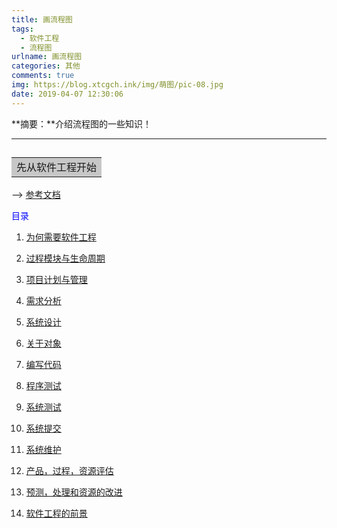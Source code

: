 ```yaml
---
title: 画流程图
tags:
  - 软件工程
  - 流程图
urlname: 画流程图
categories: 其他
comments: true
img: https://blog.xtcgch.ink/img/萌图/pic-08.jpg
date: 2019-04-07 12:30:06
---
```


**摘要：**介绍流程图的一些知识！

<!--more-->

---

## <table><tr><td bgcolor=#C7C7C7>先从软件工程开始</td></tr></table>

--> [参考文档](软件工程中文版.pdf)

<font color=#0000FF >目录</font>

1. [为何需要软件工程](软件工程中文版.pdf#page=6)

1. [过程模块与生命周期](软件工程中文版.pdf#page=35)

1. [项目计划与管理](软件工程中文版.pdf#page=44)

1. [需求分析](软件工程中文版.pdf#page=62)

1. [系统设计](软件工程中文版.pdf#page=87)

1. [关于对象](软件工程中文版.pdf#page=116)

1. [编写代码](软件工程中文版.pdf#page=138)

1. [程序测试](软件工程中文版.pdf#page=151)

1. [系统测试](软件工程中文版.pdf#page=180)

1. [系统提交](软件工程中文版.pdf#page=224)

1. [系统维护](软件工程中文版.pdf#page=233)

1. [产品，过程，资源评估](软件工程中文版.pdf#page=259)

1. [预测，处理和资源的改进](软件工程中文版.pdf#page=274)

1. [软件工程的前景](软件工程中文版.pdf#page=284)
